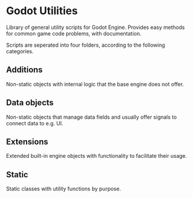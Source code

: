 # Godot Utilities
Library of general utility scripts for Godot Engine. Provides easy methods for common game code problems, with documentation.

Scripts are seperated into four folders, according to the following categories.

## Additions
Non-static objects with internal logic that the base engine does not offer.
## Data objects
Non-static objects that manage data fields and usually offer signals to connect data to e.g. UI.
## Extensions
Extended built-in engine objects with functionality to facilitate their usage.
## Static
Static classes with utility functions by purpose.